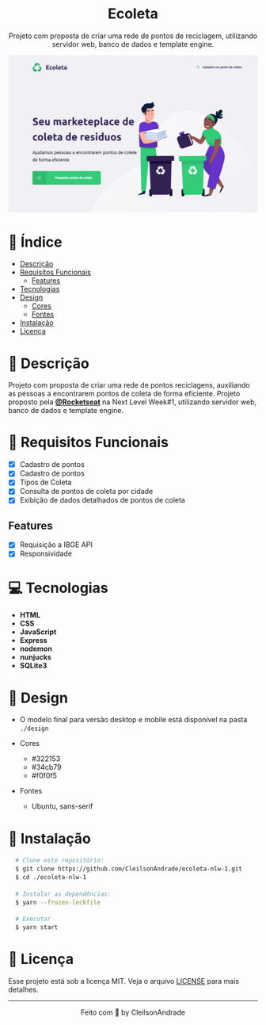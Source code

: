 <div align="center">
  <h1>Ecoleta</h1>
  <p>Projeto com proposta de criar uma rede de pontos de reciclagem, utilizando servidor web, banco de dados e template engine.</p>
  <img src="./design/desktop.png" alt="Logo" width="800">
</div>

# 📒 Índice
* [Descrição](#descrição)
* [Requisitos Funcionais](#requisitos)
  * [Features](#features)
* [Tecnologias](#tecnologias)
* [Design](#design)
  * [Cores](#cores)
  * [Fontes](#fontes)
* [Instalação](#instalação)
* [Licença](#licença)

# 📃 <span id="descrição">Descrição</span>
Projeto com proposta de criar uma rede de pontos reciclagens, auxiliando as pessoas a encontrarem pontos de coleta de forma eficiente. Projeto proposto pela [**@Rocketseat**](https://github.com/Rocketseat) na Next Level Week#1, utilizando servidor web, banco de dados e template engine.

# 📌 <span id="requisitos">Requisitos Funcionais</span>
- [x] Cadastro de pontos<br>
- [x] Cadastro de pontos<br>
- [x] Tipos de Coleta<br>
- [x] Consulta de pontos de coleta por cidade<br>
- [x] Exibição de dados detalhados de pontos de coleta<br>

## Features
- [x] Requisição a IBGE API<br>
- [x] Responsividade<br>

# 💻 <span id="tecnologias">Tecnologias</span>
- **HTML**
- **CSS**
- **JavaScript**
- **Express**
- **nodemon**
- **nunjucks**
- **SQLite3**

# 🎨 <span id="design">Design</span>
- O modelo final para versão desktop e mobile está disponível na pasta `./design`

- <span id="cores">Cores<br></span>
  * #322153<br>
  * #34cb79<br>
  * #f0f0f5<br>

- <span id="fontes">Fontes<br></span>
  * Ubuntu, sans-serif

# 🚀 <span id="instalação">Instalação</span>
```bash
  # Clone este repositório:
  $ git clone https://github.com/CleilsonAndrade/ecoleta-nlw-1.git
  $ cd ./ecoleta-nlw-1

  # Instalar as dependências:
  $ yarn --frozen-lockfile

  # Executar
  $ yarn start
```

# 📝 <span id="licença">Licença</span>
Esse projeto está sob a licença MIT. Veja o arquivo [LICENSE](LICENSE) para mais detalhes.

---

<p align="center">
  Feito com 💜 by CleilsonAndrade
</p>

